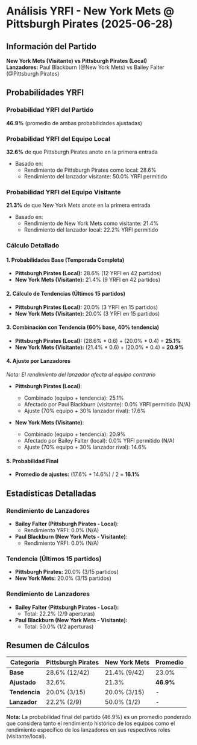 # Análisis YRFI - New York Mets @ Pittsburgh Pirates (2025-06-28)

## Información del Partido
**New York Mets (Visitante) vs Pittsburgh Pirates (Local)**  
**Lanzadores:** Paul Blackburn (@New York Mets) vs Bailey Falter (@Pittsburgh Pirates)

## Probabilidades YRFI

### Probabilidad YRFI del Partido
**46.9%** (promedio de ambas probabilidades ajustadas)

### Probabilidad YRFI del Equipo Local
**32.6%** de que Pittsburgh Pirates anote en la primera entrada
- Basado en:
  - Rendimiento de Pittsburgh Pirates como local: 28.6%
  - Rendimiento del lanzador visitante: 50.0% YRFI permitido

### Probabilidad YRFI del Equipo Visitante
**21.3%** de que New York Mets anote en la primera entrada
- Basado en:
  - Rendimiento de New York Mets como visitante: 21.4%
  - Rendimiento del lanzador local: 22.2% YRFI permitido

### Cálculo Detallado

#### 1. Probabilidades Base (Temporada Completa)
- **Pittsburgh Pirates (Local):** 28.6% (12 YRFI en 42 partidos)
- **New York Mets (Visitante):** 21.4% (9 YRFI en 42 partidos)

#### 2. Cálculo de Tendencias (Últimos 15 partidos)
- **Pittsburgh Pirates (Local):** 20.0% (3 YRFI en 15 partidos)
- **New York Mets (Visitante):** 20.0% (3 YRFI en 15 partidos)

#### 3. Combinación con Tendencia (60% base, 40% tendencia)
- **Pittsburgh Pirates (Local):** (28.6% * 0.6) + (20.0% * 0.4) = **25.1%**
- **New York Mets (Visitante):** (21.4% * 0.6) + (20.0% * 0.4) = **20.9%**

#### 4. Ajuste por Lanzadores
*Nota: El rendimiento del lanzador afecta al equipo contrario*

- **Pittsburgh Pirates (Local)**:
  - Combinado (equipo + tendencia): 25.1%
  - Afectado por Paul Blackburn (visitante): 0.0% YRFI permitido (N/A)
  - Ajuste (70% equipo + 30% lanzador rival): 17.6%

- **New York Mets (Visitante)**:
  - Combinado (equipo + tendencia): 20.9%
  - Afectado por Bailey Falter (local): 0.0% YRFI permitido (N/A)
  - Ajuste (70% equipo + 30% lanzador rival): 14.6%

#### 5. Probabilidad Final
- **Promedio de ajustes:** (17.6% + 14.6%) / 2 = **16.1%**

## Estadísticas Detalladas


### Rendimiento de Lanzadores
- **Bailey Falter (Pittsburgh Pirates - Local)**:
  - Rendimiento YRFI: 0.0% (N/A)
- **Paul Blackburn (New York Mets - Visitante)**:
  - Rendimiento YRFI: 0.0% (N/A)
### Tendencia (Últimos 15 partidos)
- **Pittsburgh Pirates:** 20.0% (3/15 partidos)
- **New York Mets:** 20.0% (3/15 partidos)

### Rendimiento de Lanzadores
- **Bailey Falter (Pittsburgh Pirates - Local):**
  - Total: 22.2% (2/9 aperturas)
- **Paul Blackburn (New York Mets - Visitante):**
  - Total: 50.0% (1/2 aperturas)

## Resumen de Cálculos
| Categoría | Pittsburgh Pirates   | New York Mets        | Promedio |
|-----------|----------------------|----------------------|----------|
| **Base** | 28.6% (12/42) | 21.4% (9/42) | 23.0% |
| **Ajustado** | 32.6% | 21.3% | **46.9%** |
| **Tendencia** | 20.0% (3/15) | 20.0% (3/15) | - |
| **Lanzador** | 22.2% (2/9) | 50.0% (1/2) | - |

**Nota:** La probabilidad final del partido (46.9%) es un promedio ponderado que considera tanto el rendimiento histórico de los equipos como el rendimiento específico de los lanzadores en sus respectivos roles (visitante/local).